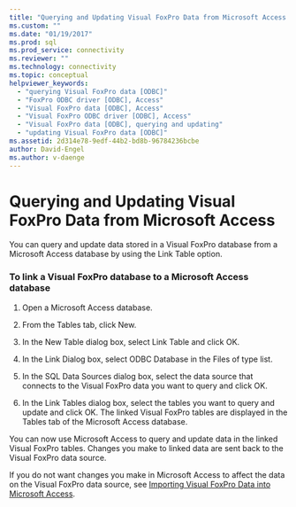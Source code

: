 ```yaml
---
title: "Querying and Updating Visual FoxPro Data from Microsoft Access | Microsoft Docs"
ms.custom: ""
ms.date: "01/19/2017"
ms.prod: sql
ms.prod_service: connectivity
ms.reviewer: ""
ms.technology: connectivity
ms.topic: conceptual
helpviewer_keywords: 
  - "querying Visual FoxPro data [ODBC]"
  - "FoxPro ODBC driver [ODBC], Access"
  - "Visual FoxPro data [ODBC], Access"
  - "Visual FoxPro ODBC driver [ODBC], Access"
  - "Visual FoxPro data [ODBC], querying and updating"
  - "updating Visual FoxPro data [ODBC]"
ms.assetid: 2d314e78-9edf-44b2-bd8b-96784236bcbe
author: David-Engel
ms.author: v-daenge
---
```

# Querying and Updating Visual FoxPro Data from Microsoft Access
You can query and update data stored in a Visual FoxPro database from a Microsoft Access database by using the Link Table option.  
  
### To link a Visual FoxPro database to a Microsoft Access database  
  
1.  Open a Microsoft Access database.  
  
2.  From the Tables tab, click New.  
  
3.  In the New Table dialog box, select Link Table and click OK.  
  
4.  In the Link Dialog box, select ODBC Database in the Files of type list.  
  
5.  In the SQL Data Sources dialog box, select the data source that connects to the Visual FoxPro data you want to query and click OK.  
  
6.  In the Link Tables dialog box, select the tables you want to query and update and click OK. The linked Visual FoxPro tables are displayed in the Tables tab of the Microsoft Access database.  
  
 You can now use Microsoft Access to query and update data in the linked Visual FoxPro tables. Changes you make to linked data are sent back to the Visual FoxPro data source.  
  
 If you do not want changes you make in Microsoft Access to affect the data on the Visual FoxPro data source, see [Importing Visual FoxPro Data into Microsoft Access](../../odbc/microsoft/importing-visual-foxpro-data-into-microsoft-access.md).
